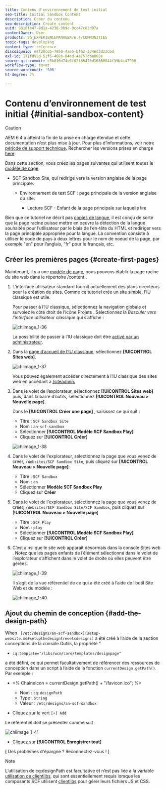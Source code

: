 ```yaml
---
title: Contenu d’environnement de test initial
seo-title: Initial Sandbox Content
description: Créer du contenu
seo-description: Create content
uuid: 9810fe47-8d1a-4238-9b9c-0cc47c63d97a
contentOwner: User
products: SG_EXPERIENCEMANAGER/6.4/COMMUNITIES
topic-tags: developing
content-type: reference
discoiquuid: e8f28cd5-7950-4aab-bf62-3d4ed3d33cbd
exl-id: 171fd95d-51f6-468b-84ed-4a757dba868e
source-git-commit: c5b816d74c6f02f85476d16868844f39b4c47996
workflow-type: tm+mt
source-wordcount: '500'
ht-degree: 7%

---
```


# Contenu d’environnement de test initial {#initial-sandbox-content}

>[!CAUTION]
>
>AEM 6.4 a atteint la fin de la prise en charge étendue et cette documentation n’est plus mise à jour. Pour plus d’informations, voir notre [période de support technique](https://helpx.adobe.com/fr/support/programs/eol-matrix.html). Rechercher les versions prises en charge [here](https://experienceleague.adobe.com/docs/?lang=fr).

Dans cette section, vous créez les pages suivantes qui utilisent toutes le [modèle de page](initial-app.md#createthepagetemplate):

* SCF Sandbox Site, qui redirige vers la version anglaise de la page principale.

   * Environnement de test SCF : page principale de la version anglaise du site.

      * Lecture SCF - Enfant de la page principale sur laquelle lire

Bien que ce tutoriel ne décrit pas [copies de langue](../../help/sites-administering/tc-prep.md), il est conçu de sorte que la page racine puisse mettre en oeuvre la détection de la langue souhaitée pour l’utilisateur par le biais de l’en-tête du HTML et rediriger vers la page principale appropriée pour la langue. La convention consiste à utiliser le code de pays à deux lettres pour le nom de noeud de la page, par exemple &quot;en&quot; pour l’anglais, &quot;fr&quot; pour le français, etc.

## Créer les premières pages {#create-first-pages}

Maintenant, il y a une [modèle de page](initial-app.md#createthepagetemplate), nous pouvons établir la page racine du site web dans le répertoire /content .

1. L’interface utilisateur standard fournit actuellement des plans directeurs pour la création de sites. Comme ce tutoriel crée un site simple, l’IU classique est utile.

   Pour passer à l’IU classique, sélectionnez la navigation globale et survolez le côté droit de l’icône Projets . Sélectionnez la *Basculer vers l’interface utilisateur classique* qui s’affiche :

   ![chlimage_1-36](assets/chlimage_1-36.png)

   La possibilité de passer à l’IU classique doit être [activé par un administrateur](../../help/sites-administering/enable-classic-ui.md).

1. Dans la [page d’accueil de l’IU classique](http://localhost:4502/welcome.html), sélectionnez **[!UICONTROL Sites web]**.

   ![chlimage_1-37](assets/chlimage_1-37.png)

   Vous pouvez également accéder directement à l’IU classique des sites web en accédant à [/siteadmin.](http://localhost:4502/siteadmin)

1. Dans le volet de l’explorateur, sélectionnez **[!UICONTROL Sites web]** puis, dans la barre d’outils, sélectionnez **[!UICONTROL Nouveau > Nouvelle page]**.

   Dans le **[!UICONTROL Créer une page]** , saisissez ce qui suit :

   * Titre : `SCF Sandbox Site`
   * Nom : `an-scf-sandbox`
   * Sélectionner **[!UICONTROL Modèle SCF Sandbox Play]**
   * Cliquez sur **[!UICONTROL Créer]**

   ![chlimage_1-38](assets/chlimage_1-38.png)

1. Dans le volet de l&#39;explorateur, sélectionnez la page que vous venez de créer, `/Websites/SCF Sandbox Site`, puis cliquez sur **[!UICONTROL Nouveau > Nouvelle page]**:

   * Titre : `SCF Sandbox`
   * Nom : `en`
   * Sélectionner **Modèle SCF Sandbox Play**
   * Cliquez sur **Créer**

1. Dans le volet de l&#39;explorateur, sélectionnez la page que vous venez de créer, `/Websites/SCF Sandbox Site/SCF Sandbox`, puis cliquez sur **[!UICONTROL Nouveau > Nouvelle page]**

   * Titre : `SCF Play`
   * Nom : `play`
   * Sélectionner **[!UICONTROL Modèle SCF Sandbox Play]**
   * Cliquez sur **[!UICONTROL Créer]**

1. C’est ainsi que le site web apparaît désormais dans la console Sites web . Notez que les pages enfants de l’élément sélectionné dans le volet de l’explorateur s’affichent dans le volet de droite où elles peuvent être gérées.

   ![chlimage_1-39](assets/chlimage_1-39.png)

   Il s’agit de la vue référentiel de ce qui a été créé à l’aide de l’outil Site Web et du modèle :

   ![chlimage_1-40](assets/chlimage_1-40.png)

## Ajout du chemin de conception {#add-the-design-path}

When ` [/etc/designs/an-scf-sandbox](setup-website.md#setupthedesigntreeetcdesigns)` a été créé à l’aide de la section conceptions de la console Outils, la propriété &quot;

* `cq:template="/libs/wcm/core/templates/designpage"`

a été défini, ce qui permet facultativement de référencer des ressources de conception dans un script à l’aide de la fonction `currentDesign.getPath()`. Par exemple :

* &lt;% ChaîneIcon = currentDesign.getPath() + &quot;/favicon.ico&quot;; %>


   * Nom : `cq:designPath`
   * Type : `String`
   * Valeur : `/etc/designs/an-scf-sandbox`

* Cliquez sur le vert `[+] Add`

Le référentiel doit se présenter comme suit :

![chlimage_1-41](assets/chlimage_1-41.png)

* Cliquez sur **[!UICONTROL Enregistrer tout]**

[ Des problèmes d&#39;épargne ? Reconnectez-vous ! ]

>[!NOTE]
>
>L’utilisation de cq:designPath est facultative et n’est pas liée à la variable [utilisation de clientlibs](develop-app.md#includeclientlibsintemplate), qui sont essentiellement requis lorsque les composants SCF utilisent [clientlibs](client-customize.md#clientlibs-for-scf) pour gérer leurs fichiers JS et CSS.
